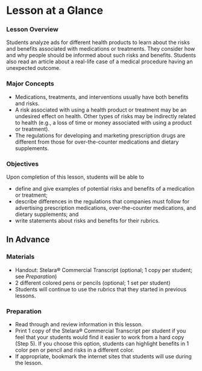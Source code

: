 # Lesson at a Glance

### Lesson Overview
Students analyze ads for different health products to learn about the risks and benefits associated with medications or treatments. They consider how and why people should be informed about such risks and benefits. Students also read an article about a real-life case of a medical procedure having an unexpected outcome.

### Major Concepts
- Medications, treatments, and interventions usually have both benefits and risks.
- A risk associated with using a health product or treatment may be an undesired effect on health. Other types of risks may be indirectly related to health (e.g., a loss of time or money associated with using a product or treatment).
- The regulations for developing and marketing prescription drugs are different from those for over-the-counter medications and dietary supplements.


### Objectives
Upon completion of this lesson, students will be able to
- define and give examples of potential risks and benefits of a medication or treatment;
- describe differences in the regulations that companies must follow for advertising prescription medications, over-the-counter medications, and dietary supplements; and
- write statements about risks and benefits for their rubrics.

## In Advance

### Materials
- Handout: Stelara® Commercial Transcript (optional; 1 copy per student; see *Preparation*)
- 2 different colored pens or pencils (optional; 1 set per student)
- Students will continue to use the rubrics that they started in previous lessons.

### Preparation
- Read through and review information in this lesson.
- Print 1 copy of the Stelara® Commercial Transcript per student if you feel that your students would find it easier to work from a hard copy (Step 5). If you choose this option, students can highlight benefits in 1 color pen or pencil and risks in a different color.
- If appropriate, bookmark the internet sites that students will use during the lesson.
